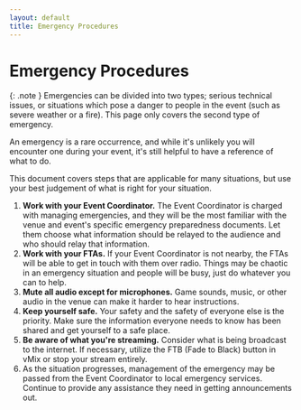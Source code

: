 ```yaml
---
layout: default
title: Emergency Procedures
---
```


# Emergency Procedures

{: .note }
Emergencies can be divided into two types; serious technical issues, or situations which pose a danger to people in the event (such as severe weather or a fire). This page only covers the second type of emergency.

An emergency is a rare occurrence, and while it's unlikely you will encounter one during your event, it's still helpful to have a reference of what to do.

This document covers steps that are applicable for many situations, but use your best judgement of what is right for your situation.

1. **Work with your Event Coordinator.** The Event Coordinator is charged with managing emergencies, and they will be the most familiar with the venue and event's specific emergency preparedness documents. Let them choose what information should be relayed to the audience and who should relay that information.
2. **Work with your FTAs.** If your Event Coordinator is not nearby, the FTAs will be able to get in touch with them over radio. Things may be chaotic in an emergency situation and people will be busy, just do whatever you can to help.
3. **Mute all audio except for microphones.** Game sounds, music, or other audio in the venue can make it harder to hear instructions.
4. **Keep yourself safe.** Your safety and the safety of everyone else is the priority. Make sure the information everyone needs to know has been shared and get yourself to a safe place.
5. **Be aware of what you're streaming.** Consider what is being broadcast to the internet. If necessary, utilize the FTB (Fade to Black) button in vMix or stop your stream entirely.
6. As the situation progresses, management of the emergency may be passed from the Event Coordinator to local emergency services. Continue to provide any assistance they need in getting announcements out.
